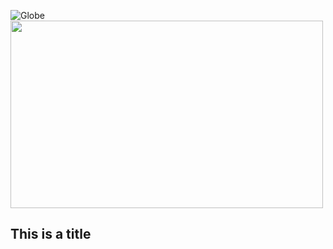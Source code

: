 
![Globe](https://user-images.githubusercontent.com/85949127/122075643-3d44bb80-cdc8-11eb-9215-8a15e792627c.jpeg)
<img src="https://user-images.githubusercontent.com/85949127/122075643-3d44bb80-cdc8-11eb-9215-8a15e792627c.jpeg" width="500" height="300">
<h2>This is a title</h2>
